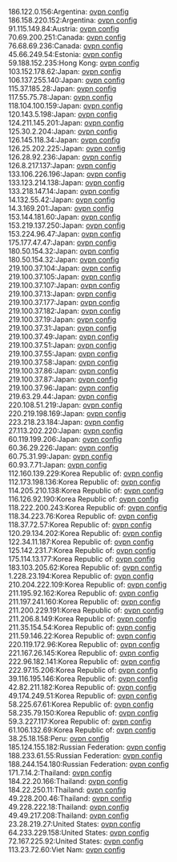 186.122.0.156:Argentina: [ovpn config](vpn/186_122_0_156.ovpn)  
186.158.220.152:Argentina: [ovpn config](vpn/186_158_220_152.ovpn)  
91.115.149.84:Austria: [ovpn config](vpn/91_115_149_84.ovpn)  
70.69.200.251:Canada: [ovpn config](vpn/70_69_200_251.ovpn)  
76.68.69.236:Canada: [ovpn config](vpn/76_68_69_236.ovpn)  
45.66.249.54:Estonia: [ovpn config](vpn/45_66_249_54.ovpn)  
59.188.152.235:Hong Kong: [ovpn config](vpn/59_188_152_235.ovpn)  
103.152.178.62:Japan: [ovpn config](vpn/103_152_178_62.ovpn)  
106.137.255.140:Japan: [ovpn config](vpn/106_137_255_140.ovpn)  
115.37.185.28:Japan: [ovpn config](vpn/115_37_185_28.ovpn)  
117.55.75.78:Japan: [ovpn config](vpn/117_55_75_78.ovpn)  
118.104.100.159:Japan: [ovpn config](vpn/118_104_100_159.ovpn)  
120.143.5.198:Japan: [ovpn config](vpn/120_143_5_198.ovpn)  
124.211.145.201:Japan: [ovpn config](vpn/124_211_145_201.ovpn)  
125.30.2.204:Japan: [ovpn config](vpn/125_30_2_204.ovpn)  
126.145.118.34:Japan: [ovpn config](vpn/126_145_118_34.ovpn)  
126.25.202.225:Japan: [ovpn config](vpn/126_25_202_225.ovpn)  
126.28.92.236:Japan: [ovpn config](vpn/126_28_92_236.ovpn)  
126.8.217.137:Japan: [ovpn config](vpn/126_8_217_137.ovpn)  
133.106.226.196:Japan: [ovpn config](vpn/133_106_226_196.ovpn)  
133.123.214.138:Japan: [ovpn config](vpn/133_123_214_138.ovpn)  
133.218.147.14:Japan: [ovpn config](vpn/133_218_147_14.ovpn)  
14.132.55.42:Japan: [ovpn config](vpn/14_132_55_42.ovpn)  
14.3.169.201:Japan: [ovpn config](vpn/14_3_169_201.ovpn)  
153.144.181.60:Japan: [ovpn config](vpn/153_144_181_60.ovpn)  
153.219.137.250:Japan: [ovpn config](vpn/153_219_137_250.ovpn)  
153.224.96.47:Japan: [ovpn config](vpn/153_224_96_47.ovpn)  
175.177.47.47:Japan: [ovpn config](vpn/175_177_47_47.ovpn)  
180.50.154.32:Japan: [ovpn config](vpn/180_50_154_32.ovpn)  
180.50.154.32:Japan: [ovpn config](vpn/180_50_154_32.ovpn)  
219.100.37.104:Japan: [ovpn config](vpn/219_100_37_104.ovpn)  
219.100.37.105:Japan: [ovpn config](vpn/219_100_37_105.ovpn)  
219.100.37.107:Japan: [ovpn config](vpn/219_100_37_107.ovpn)  
219.100.37.13:Japan: [ovpn config](vpn/219_100_37_13.ovpn)  
219.100.37.177:Japan: [ovpn config](vpn/219_100_37_177.ovpn)  
219.100.37.182:Japan: [ovpn config](vpn/219_100_37_182.ovpn)  
219.100.37.19:Japan: [ovpn config](vpn/219_100_37_19.ovpn)  
219.100.37.31:Japan: [ovpn config](vpn/219_100_37_31.ovpn)  
219.100.37.49:Japan: [ovpn config](vpn/219_100_37_49.ovpn)  
219.100.37.51:Japan: [ovpn config](vpn/219_100_37_51.ovpn)  
219.100.37.55:Japan: [ovpn config](vpn/219_100_37_55.ovpn)  
219.100.37.58:Japan: [ovpn config](vpn/219_100_37_58.ovpn)  
219.100.37.86:Japan: [ovpn config](vpn/219_100_37_86.ovpn)  
219.100.37.87:Japan: [ovpn config](vpn/219_100_37_87.ovpn)  
219.100.37.96:Japan: [ovpn config](vpn/219_100_37_96.ovpn)  
219.63.29.44:Japan: [ovpn config](vpn/219_63_29_44.ovpn)  
220.108.51.219:Japan: [ovpn config](vpn/220_108_51_219.ovpn)  
220.219.198.169:Japan: [ovpn config](vpn/220_219_198_169.ovpn)  
223.218.23.184:Japan: [ovpn config](vpn/223_218_23_184.ovpn)  
27.113.202.220:Japan: [ovpn config](vpn/27_113_202_220.ovpn)  
60.119.199.206:Japan: [ovpn config](vpn/60_119_199_206.ovpn)  
60.36.29.226:Japan: [ovpn config](vpn/60_36_29_226.ovpn)  
60.75.31.99:Japan: [ovpn config](vpn/60_75_31_99.ovpn)  
60.93.7.71:Japan: [ovpn config](vpn/60_93_7_71.ovpn)  
112.160.139.229:Korea Republic of: [ovpn config](vpn/112_160_139_229.ovpn)  
112.173.198.136:Korea Republic of: [ovpn config](vpn/112_173_198_136.ovpn)  
114.205.210.138:Korea Republic of: [ovpn config](vpn/114_205_210_138.ovpn)  
116.126.92.190:Korea Republic of: [ovpn config](vpn/116_126_92_190.ovpn)  
118.222.200.243:Korea Republic of: [ovpn config](vpn/118_222_200_243.ovpn)  
118.34.223.76:Korea Republic of: [ovpn config](vpn/118_34_223_76.ovpn)  
118.37.72.57:Korea Republic of: [ovpn config](vpn/118_37_72_57.ovpn)  
120.29.134.202:Korea Republic of: [ovpn config](vpn/120_29_134_202.ovpn)  
122.34.11.187:Korea Republic of: [ovpn config](vpn/122_34_11_187.ovpn)  
125.142.231.7:Korea Republic of: [ovpn config](vpn/125_142_231_7.ovpn)  
175.114.13.177:Korea Republic of: [ovpn config](vpn/175_114_13_177.ovpn)  
183.103.205.62:Korea Republic of: [ovpn config](vpn/183_103_205_62.ovpn)  
1.228.23.194:Korea Republic of: [ovpn config](vpn/1_228_23_194.ovpn)  
210.204.222.109:Korea Republic of: [ovpn config](vpn/210_204_222_109.ovpn)  
211.195.92.162:Korea Republic of: [ovpn config](vpn/211_195_92_162.ovpn)  
211.197.241.160:Korea Republic of: [ovpn config](vpn/211_197_241_160.ovpn)  
211.200.229.191:Korea Republic of: [ovpn config](vpn/211_200_229_191.ovpn)  
211.206.8.149:Korea Republic of: [ovpn config](vpn/211_206_8_149.ovpn)  
211.35.154.54:Korea Republic of: [ovpn config](vpn/211_35_154_54.ovpn)  
211.59.146.22:Korea Republic of: [ovpn config](vpn/211_59_146_22.ovpn)  
220.119.172.96:Korea Republic of: [ovpn config](vpn/220_119_172_96.ovpn)  
221.167.26.145:Korea Republic of: [ovpn config](vpn/221_167_26_145.ovpn)  
222.96.182.141:Korea Republic of: [ovpn config](vpn/222_96_182_141.ovpn)  
222.97.15.206:Korea Republic of: [ovpn config](vpn/222_97_15_206.ovpn)  
39.116.195.146:Korea Republic of: [ovpn config](vpn/39_116_195_146.ovpn)  
42.82.211.182:Korea Republic of: [ovpn config](vpn/42_82_211_182.ovpn)  
49.174.249.51:Korea Republic of: [ovpn config](vpn/49_174_249_51.ovpn)  
58.225.67.61:Korea Republic of: [ovpn config](vpn/58_225_67_61.ovpn)  
58.235.79.150:Korea Republic of: [ovpn config](vpn/58_235_79_150.ovpn)  
59.3.227.117:Korea Republic of: [ovpn config](vpn/59_3_227_117.ovpn)  
61.106.132.69:Korea Republic of: [ovpn config](vpn/61_106_132_69.ovpn)  
38.25.18.158:Peru: [ovpn config](vpn/38_25_18_158.ovpn)  
185.124.155.182:Russian Federation: [ovpn config](vpn/185_124_155_182.ovpn)  
188.233.61.55:Russian Federation: [ovpn config](vpn/188_233_61_55.ovpn)  
188.244.154.180:Russian Federation: [ovpn config](vpn/188_244_154_180.ovpn)  
171.7.14.2:Thailand: [ovpn config](vpn/171_7_14_2.ovpn)  
184.22.20.166:Thailand: [ovpn config](vpn/184_22_20_166.ovpn)  
184.22.250.11:Thailand: [ovpn config](vpn/184_22_250_11.ovpn)  
49.228.200.46:Thailand: [ovpn config](vpn/49_228_200_46.ovpn)  
49.228.222.18:Thailand: [ovpn config](vpn/49_228_222_18.ovpn)  
49.49.217.208:Thailand: [ovpn config](vpn/49_49_217_208.ovpn)  
23.28.219.27:United States: [ovpn config](vpn/23_28_219_27.ovpn)  
64.233.229.158:United States: [ovpn config](vpn/64_233_229_158.ovpn)  
72.167.225.92:United States: [ovpn config](vpn/72_167_225_92.ovpn)  
113.23.72.60:Viet Nam: [ovpn config](vpn/113_23_72_60.ovpn)  
